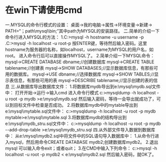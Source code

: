 # 在win下请使用cmd

一.MYSQL的命令行模式的设置：
桌面->我的电脑->属性->环境变量->新建->
PATH=“；path\mysql\bin;”其中path为MYSQL的安装路径。
二.简单的介绍一下命令行进入MYSQL的方法：
1.C:\>mysql -h hostname -u username -p  .C:\>mysql -h localhost -u root-p
按ENTER键，等待然后输入密码。这里hostname为服务器的名称，如localhost，username为MYSQL的用户名，如root。
进入命令行后可以直接操作MYSQL了。
2.简单介绍一下MYSQL命令：
  mysql->CREATE DATABASE dbname;//创建数据库
  mysql->CREATE TABLE tablename;//创建表
  mysql->SHOW DATABASES;//显示数据库信息，有那些可用的数据库。
  mysql->USE dbname;//选择数据库
  mysql->SHOW TABLES;//显示表信息，有那些可用的表
  mysql->DESCRIBE tablename;//显示创建的表的信息
三.从数据库导出数据库文件：
1.将数据库mydb导出到e:\mysql\mydb.sql文件中：
打开开始->运行->输入cmd 进入命令行模式
c:\>mysqldump -h localhost -u root -p mydb >e:\mysql\mydb.sql
然后输入密码，等待一会导出就成功了，可以到目标文件中检查是否成功。
2.将数据库mydb中的mytable导出到e:\mysql\mytable.sql文件中：
c:\>mysqldump -h localhost -u root -p mydb mytable>e:\mysql\mytable.sql
3.将数据库mydb的结构导出到e:\mysql\mydb_stru.sql文件中：
c:\>mysqldump -h localhost -u root -p mydb --add-drop-table >e:\mysql\mydb_stru.sql
四.从外部文件导入数据到数据库中：
从e:\mysql\mydb2.sql中将文件中的SQL语句导入数据库中：
1.从命令行进入mysql，然后用命令CREATE DATABASE mydb2;创建数据库mydb2。
2.退出mysql 可以输入命令exit；或者quit；
3.在CMD中输入下列命令：
c:\>mysql -h localhost -u root -p mydb2 < e:\mysql\mydb2.sql
然后输入密码，就OK了。

